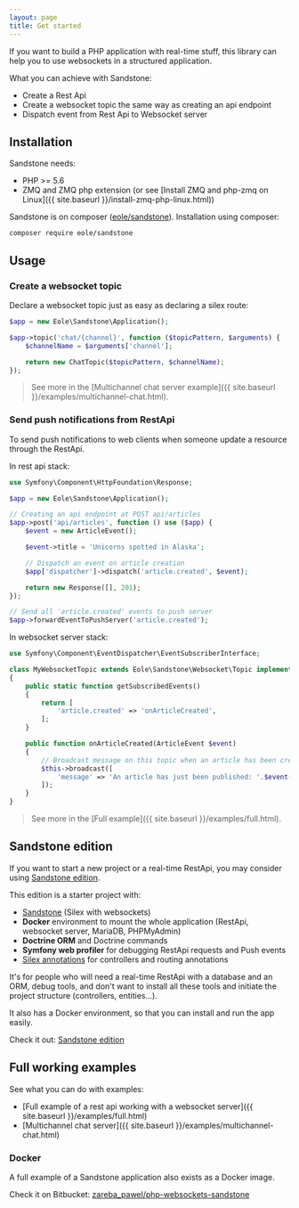 ```yaml
---
layout: page
title: Get started
---
```


If you want to build a PHP application with real-time stuff,
this library can help you to use websockets in a structured application.

What you can achieve with Sandstone:

- Create a Rest Api
- Create a websocket topic the same way as creating an api endpoint
- Dispatch event from Rest Api to Websocket server


## Installation

Sandstone needs:

- PHP >= 5.6
- ZMQ and ZMQ php extension (or see [Install ZMQ and php-zmq on Linux]({{ site.baseurl }}/install-zmq-php-linux.html))

Sandstone is on composer ([eole/sandstone](https://packagist.org/packages/eole/sandstone)).
Installation using composer:

<div class="language-bash highlighter-rouge">
    <pre class="command-line" data-prompt="$"><code class="language-bash">composer require eole/sandstone</code></pre>
</div>

## Usage


### Create a websocket topic

Declare a websocket topic just as easy as declaring a silex route:

``` php
$app = new Eole\Sandstone\Application();

$app->topic('chat/{channel}', function ($topicPattern, $arguments) {
    $channelName = $arguments['channel'];

    return new ChatTopic($topicPattern, $channelName);
});
```

> See more in the
> [Multichannel chat server example]({{ site.baseurl }}/examples/multichannel-chat.html).


### Send push notifications from RestApi

To send push notifications to web clients
when someone update a resource through the RestApi.

In rest api stack:

``` php
use Symfony\Component\HttpFoundation\Response;

$app = new Eole\Sandstone\Application();

// Creating an api endpoint at POST api/articles
$app->post('api/articles', function () use ($app) {
    $event = new ArticleEvent();

    $event->title = 'Unicorns spotted in Alaska';

    // Dispatch an event on article creation
    $app['dispatcher']->dispatch('article.created', $event);

    return new Response([], 201);
});

// Send all 'article.created' events to push server
$app->forwardEventToPushServer('article.created');
```

In websocket server stack:

``` php
use Symfony\Component\EventDispatcher\EventSubscriberInterface;

class MyWebsocketTopic extends Eole\Sandstone\Websocket\Topic implements EventSubscriberInterface
{
    public static function getSubscribedEvents()
    {
        return [
            'article.created' => 'onArticleCreated',
        ];
    }

    public function onArticleCreated(ArticleEvent $event)
    {
        // Broadcast message on this topic when an article has been created.
        $this->broadcast([
            'message' => 'An article has just been published: '.$event->title,
        ]);
    }
}
```

> See more in the
> [Full example]({{ site.baseurl }}/examples/full.html).


## Sandstone edition

If you want to start a new project or a real-time RestApi,
you may consider using [Sandstone edition](https://github.com/eole-io/sandstone-edition).

This edition is a starter project with:

 - [Sandstone](https://eole-io.github.io/sandstone/) (Silex with websockets)
 - **Docker** environment to mount the whole application (RestApi, websocket server, MariaDB, PHPMyAdmin)
 - **Doctrine ORM** and Doctrine commands
 - **Symfony web profiler** for debugging RestApi requests and Push events
 - [Silex annotations](https://github.com/danadesrosiers/silex-annotation-provider) for controllers and routing annotations

It's for people who will need a real-time RestApi with a database and an ORM, debug tools,
and don't want to install all these tools and initiate the project structure (controllers, entities...).

It also has a Docker environment, so that you can install and run the app easily.

Check it out: <i class="fa fa-github fa-lg" aria-hidden="true"></i> [Sandstone edition](https://github.com/eole-io/sandstone-edition)


## Full working examples

See what you can do with examples:

- <i class="fa fa-code" aria-hidden="true"></i> [Full example of a rest api working with a websocket server]({{ site.baseurl }}/examples/full.html)
- <i class="fa fa-code" aria-hidden="true"></i> [Multichannel chat server]({{ site.baseurl }}/examples/multichannel-chat.html)


### Docker

A full example of a Sandstone application also exists as a Docker image.

Check it on Bitbucket: [zareba_pawel/php-websockets-sandstone](https://bitbucket.org/zareba_pawel/php-websockets-sandstone)
